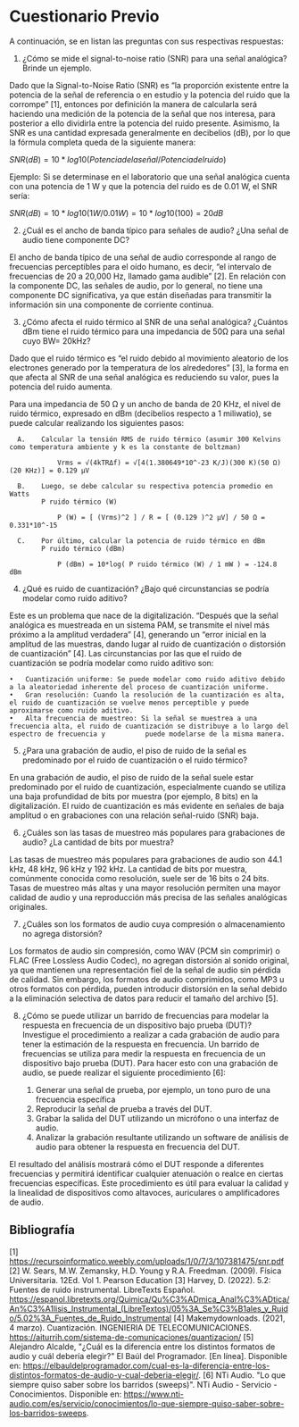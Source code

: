 # Cuestionario Previo


A continuación, se en listan las preguntas con sus respectivas respuestas:


1. ¿Cómo se mide el signal-to-noise ratio (SNR) para una señal analógica? Brinde un ejemplo.

  Dado que la Signal-to-Noise Ratio (SNR) es “la proporción existente entre la potencia de la señal de referencia o en estudio y la potencia del ruido que la corrompe” [1], entonces por definición la manera de calcularla será haciendo una medición de la potencia de la señal que nos interesa, para posterior a ello dividirla entre la potencia del ruido presente. Asimismo, la SNR es una cantidad expresada generalmente en decibelios (dB), por lo que la fórmula completa queda de la siguiente manera:

$SNR (dB) = 10 * log10(Potencia de la señal / Potencia del ruido)$

Ejemplo: Si se determinase en el laboratorio que una señal analógica cuenta con una potencia de 1 W y que la potencia del ruido es de 0.01 W, el SNR sería:

$SNR (dB) = 10 * log10(1 W / 0.01 W) = 10 * log10(100) = 20 dB$ 


2. ¿Cuál es el ancho de banda típico para señales de audio? ¿Una señal de audio tiene componente DC?

  El ancho de banda típico de una señal de audio corresponde al rango de frecuencias perceptibles para el oído humano, es decir, “el intervalo de frecuencias de 20 a 20,000 Hz, llamado gama audible” [2]. En relación con la componente DC, las señales de audio, por lo general, no tiene una componente DC significativa, ya que están diseñadas para transmitir la información sin una componente de corriente continua.


3. ¿Cómo afecta el ruido térmico al SNR de una señal analógica? ¿Cuántos dBm tiene el ruido térmico para una impedancia de 50Ω para una señal cuyo BW= 20kHz?

  Dado que el ruido térmico es “el ruido debido al movimiento aleatorio de los electrones generado por la temperatura de los alrededores” [3], la forma en que afecta al SNR de una señal analógica es reduciendo su valor, pues la potencia del ruido aumenta. 
  
  Para una impedancia de 50 Ω y un ancho de banda de 20 KHz, el nivel de ruido térmico, expresado en dBm (decibelios respecto a 1 miliwatio), se puede calcular realizando los siguientes pasos:

      A.    Calcular la tensión RMS de ruido térmico (asumir 300 Kelvins como temperatura ambiente y k es la constante de boltzman) 
            
                Vrms = √(4kTRΔf) = √[4(1.380649*10^-23 K/J)(300 K)(50 Ω)(20 KHz)] = 0.129 µV

      B.    Luego, se debe calcular su respectiva potencia promedio en Watts
            P ruido térmico (W) 
            
                P (W) = [ (Vrms)^2 ] / R = [ (0.129 )^2 µV] / 50 Ω = 0.331*10^-15

      C.    Por último, calcular la potencia de ruido térmico en dBm
            P ruido térmico (dBm) 
            
                P (dBm) = 10*log( P ruido térmico (W) / 1 mW ) = -124.8 dBm


4. ¿Qué es ruido de cuantización? ¿Bajo qué circunstancias se podría modelar como ruido aditivo?
   
  Este es un problema que nace de la digitalización. “Después que la señal analógica es muestreada en un sistema PAM, se transmite el nivel más próximo a la amplitud verdadera” [4], generando un “error inicial en la amplitud de las muestras, dando lugar al ruido de cuantización o distorsión de cuantización” [4]. 
Las circunstancias por las que el ruido de cuantización se podría modelar como ruido aditivo son:

    •	Cuantización uniforme: Se puede modelar como ruido aditivo debido a la aleatoriedad inherente del proceso de cuantización uniforme.
    •	Gran resolución: Cuando la resolución de la cuantización es alta, el ruido de cuantización se vuelve menos perceptible y puede aproximarse como ruido aditivo.
    •	Alta frecuencia de muestreo: Si la señal se muestrea a una frecuencia alta, el ruido de cuantización se distribuye a lo largo del espectro de frecuencia y          puede modelarse de la misma manera.



5. ¿Para una grabación de audio, el piso de ruido de la señal es predominado por el ruido de cuantización o el ruido térmico?

  En una grabación de audio, el piso de ruido de la señal suele estar predominado por el ruido de cuantización, especialmente cuando se utiliza una baja profundidad de bits por muestra (por ejemplo, 8 bits) en la digitalización. El ruido de cuantización es más evidente en señales de baja amplitud o en grabaciones con una relación señal-ruido (SNR) baja.


6. ¿Cuáles son las tasas de muestreo más populares para grabaciones de audio? ¿La cantidad de bits por muestra?

  Las tasas de muestreo más populares para grabaciones de audio son 44.1 kHz, 48 kHz, 96 kHz y 192 kHz. La cantidad de bits por muestra, comúnmente conocida como resolución, suele ser de 16 bits o 24 bits. Tasas de muestreo más altas y una mayor resolución permiten una mayor calidad de audio y una reproducción más precisa de las señales analógicas originales.


7. ¿Cuáles son los formatos de audio cuya compresión o almacenamiento no agrega distorsión?

  Los formatos de audio sin compresión, como WAV (PCM sin comprimir) o FLAC (Free Lossless Audio Codec), no agregan distorsión al sonido original, ya que mantienen una representación fiel de la señal de audio sin pérdida de calidad. Sin embargo, los formatos de audio comprimidos, como MP3 u otros formatos con pérdida, pueden introducir distorsión en la señal debido a la eliminación selectiva de datos para reducir el tamaño del archivo [5].


8. ¿Cómo se puede utilizar un barrido de frecuencias para modelar la respuesta en frecuencia de un dispositivo bajo prueba (DUT)? Investigue el procedimiento a realizar a cada grabación de audio para tener la estimación de la respuesta en frecuencia.
Un barrido de frecuencias se utiliza para medir la respuesta en frecuencia de un dispositivo bajo prueba (DUT). Para hacer esto con una grabación de audio, se puede realizar el siguiente procedimiento [6]:

    1. Generar una señal de prueba, por ejemplo, un tono puro de una frecuencia específica
    2. Reproducir la señal de prueba a través del DUT.
    3. Grabar la salida del DUT utilizando un micrófono o una interfaz de audio.
    4. Analizar la grabación resultante utilizando un software de análisis de audio para obtener la respuesta en frecuencia del DUT.

El resultado del análisis mostrará cómo el DUT responde a diferentes frecuencias y permitirá identificar cualquier atenuación o realce en ciertas frecuencias específicas. Este procedimiento es útil para evaluar la calidad y la linealidad de dispositivos como altavoces, auriculares o amplificadores de audio.

## Bibliografía 

[1] https://recursoinformatico.weebly.com/uploads/1/0/7/3/107381475/snr.pdf
[2] W. Sears, M.W. Zemansky, H.D. Young y R.A. Freedman. (2009). Física Universitaria. 12Ed. Vol 1. Pearson Education
[3] Harvey, D. (2022). 5.2: Fuentes de ruido instrumental. LibreTexts Español. https://espanol.libretexts.org/Quimica/Qu%C3%ADmica_Anal%C3%ADtica/An%C3%A1lisis_Instrumental_(LibreTextos)/05%3A_Se%C3%B1ales_y_Ruido/5.02%3A_Fuentes_de_Ruido_Instrumental
[4] Makemydownloads. (2021, 4 marzo). Cuantización. INGENIERIA DE TELECOMUNICACIONES. https://aiturrih.com/sistema-de-comunicaciones/quantizacion/
[5] Alejandro Alcalde, "¿Cuál es la diferencia entre los distintos formatos de audio y cuál debería elegir?" El Baúl del Programador. [En línea]. Disponible en: https://elbauldelprogramador.com/cual-es-la-diferencia-entre-los-distintos-formatos-de-audio-y-cual-deberia-elegir/.
[6] NTi Audio. "Lo que siempre quiso saber sobre los barridos (sweeps)". NTi Audio - Servicio - Conocimientos. Disponible en: https://www.nti-audio.com/es/servicio/conocimientos/lo-que-siempre-quiso-saber-sobre-los-barridos-sweeps.



